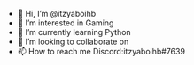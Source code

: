 - 👋 Hi, I’m @itzyaboihb
- 👀 I’m interested in Gaming
- 🌱 I’m currently learning Python
- 💞️ I’m looking to collaborate on 
- 📫 How to reach me Discord:itzyaboihb#7639
